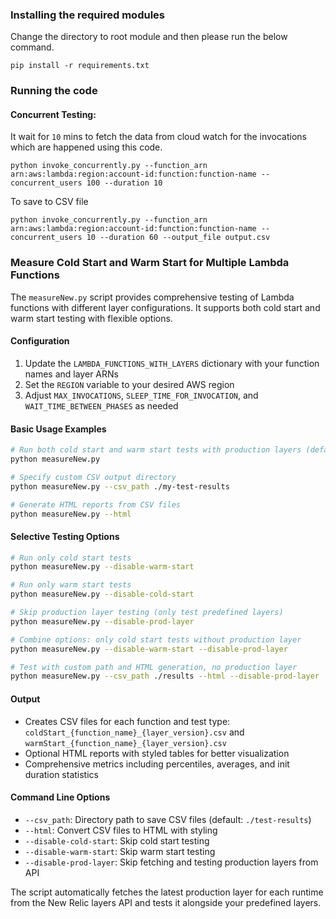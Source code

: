 ### Installing the required modules

Change the directory to root module and then please run the below command.

```
pip install -r requirements.txt
```

### Running the code 

#### Concurrent Testing: 
It wait for `10`  mins to fetch the data from cloud watch for the invocations which are happened using this code. 
```
python invoke_concurrently.py --function_arn arn:aws:lambda:region:account-id:function:function-name --concurrent_users 100 --duration 10
```
To save to CSV file 

```
python invoke_concurrently.py --function_arn arn:aws:lambda:region:account-id:function:function-name --concurrent_users 10 --duration 60 --output_file output.csv
```

### Measure Cold Start and Warm Start for Multiple Lambda Functions

The `measureNew.py` script provides comprehensive testing of Lambda functions with different layer configurations. It supports both cold start and warm start testing with flexible options.

#### Configuration
1. Update the `LAMBDA_FUNCTIONS_WITH_LAYERS` dictionary with your function names and layer ARNs
2. Set the `REGION` variable to your desired AWS region
3. Adjust `MAX_INVOCATIONS`, `SLEEP_TIME_FOR_INVOCATION`, and `WAIT_TIME_BETWEEN_PHASES` as needed

#### Basic Usage Examples

```bash
# Run both cold start and warm start tests with production layers (default)
python measureNew.py

# Specify custom CSV output directory
python measureNew.py --csv_path ./my-test-results

# Generate HTML reports from CSV files
python measureNew.py --html
```

#### Selective Testing Options

```bash
# Run only cold start tests
python measureNew.py --disable-warm-start

# Run only warm start tests
python measureNew.py --disable-cold-start

# Skip production layer testing (only test predefined layers)
python measureNew.py --disable-prod-layer

# Combine options: only cold start tests without production layer
python measureNew.py --disable-warm-start --disable-prod-layer 

# Test with custom path and HTML generation, no production layer
python measureNew.py --csv_path ./results --html --disable-prod-layer
```

#### Output
- Creates CSV files for each function and test type: `coldStart_{function_name}_{layer_version}.csv` and `warmStart_{function_name}_{layer_version}.csv`
- Optional HTML reports with styled tables for better visualization
- Comprehensive metrics including percentiles, averages, and init duration statistics

#### Command Line Options
- `--csv_path`: Directory path to save CSV files (default: `./test-results`)
- `--html`: Convert CSV files to HTML with styling
- `--disable-cold-start`: Skip cold start testing
- `--disable-warm-start`: Skip warm start testing  
- `--disable-prod-layer`: Skip fetching and testing production layers from API

The script automatically fetches the latest production layer for each runtime from the New Relic layers API and tests it alongside your predefined layers.



